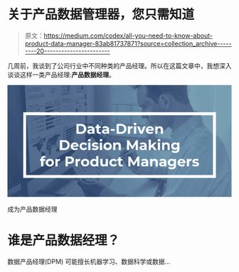 # 关于产品数据管理器，您只需知道

> 原文：<https://medium.com/codex/all-you-need-to-know-about-product-data-manager-83ab81737871?source=collection_archive---------20----------------------->

几周前，我谈到了公司行业中不同种类的产品经理。所以在这篇文章中，我想深入谈谈这样一类产品经理:**产品数据经理**。

![](img/f009381ac2c84770cc2c5b04a6b8abcc.png)

成为产品数据经理

# **谁是产品数据经理？**

数据产品经理(DPM) 可能擅长机器学习、数据科学或数据…